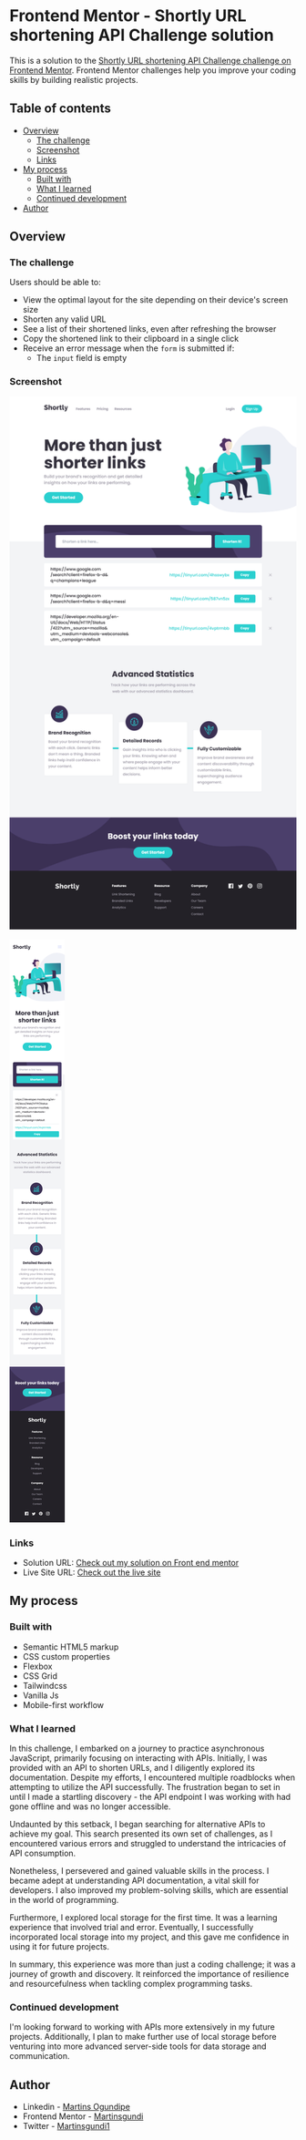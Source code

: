 # Frontend Mentor - Shortly URL shortening API Challenge solution

This is a solution to the [Shortly URL shortening API Challenge challenge on Frontend Mentor](https://www.frontendmentor.io/challenges/url-shortening-api-landing-page-2ce3ob-G). Frontend Mentor challenges help you improve your coding skills by building realistic projects. 

## Table of contents

- [Overview](#overview)
  - [The challenge](#the-challenge)
  - [Screenshot](#screenshot)
  - [Links](#links)
- [My process](#my-process)
  - [Built with](#built-with)
  - [What I learned](#what-i-learned)
  - [Continued development](#continued-development)
- [Author](#author)


## Overview

### The challenge

Users should be able to:

- View the optimal layout for the site depending on their device's screen size
- Shorten any valid URL
- See a list of their shortened links, even after refreshing the browser
- Copy the shortened link to their clipboard in a single click
- Receive an error message when the `form` is submitted if:
  - The `input` field is empty

### Screenshot


![](<public/asset/screenshot/Desktop Screenshot.png>)


![](<public/asset/screenshot/Mobile Screenshot.png>)



### Links

- Solution URL: [Check out my solution on Front end mentor](https://your-solution-url.com)
- Live Site URL: [Check out the live site](https://gundi-url-shortener.netlify.app/)

## My process

### Built with

- Semantic HTML5 markup
- CSS custom properties
- Flexbox
- CSS Grid
- Tailwindcss
- Vanilla Js
- Mobile-first workflow

### What I learned

In this challenge, I embarked on a journey to practice asynchronous JavaScript, primarily focusing on interacting with APIs. Initially, I was provided with an API to shorten URLs, and I diligently explored its documentation. Despite my efforts, I encountered multiple roadblocks when attempting to utilize the API successfully. The frustration began to set in until I made a startling discovery - the API endpoint I was working with had gone offline and was no longer accessible.

Undaunted by this setback, I began searching for alternative APIs to achieve my goal. This search presented its own set of challenges, as I encountered various errors and struggled to understand the intricacies of API consumption.

Nonetheless, I persevered and gained valuable skills in the process. I became adept at understanding API documentation, a vital skill for developers. I also improved my problem-solving skills, which are essential in the world of programming.

Furthermore, I explored local storage for the first time. It was a learning experience that involved trial and error. Eventually, I successfully incorporated local storage into my project, and this gave me confidence in using it for future projects.

In summary, this experience was more than just a coding challenge; it was a journey of growth and discovery. It reinforced the importance of resilience and resourcefulness when tackling complex programming tasks.

### Continued development

I'm looking forward to working with APIs more extensively in my future projects. Additionally, I plan to make further use of local storage before venturing into more advanced server-side tools for data storage and communication.

## Author

- Linkedin - [Martins Ogundipe](https://www.linkedin.com/in/martinsgundi)
- Frontend Mentor - [Martinsgundi](https://www.frontendmentor.io/profile/Martinsgundi)
- Twitter - [Martinsgundi1](https://www.twitter.com/martinsgundi1)